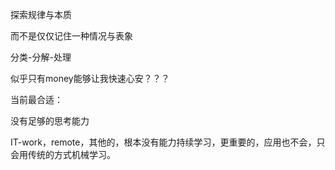 探索规律与本质

而不是仅仅记住一种情况与表象



分类-分解-处理



似乎只有money能够让我快速心安？？？





当前最合适：

没有足够的思考能力

IT-work，remote，其他的，根本没有能力持续学习，更重要的，应用也不会，只会用传统的方式机械学习。























